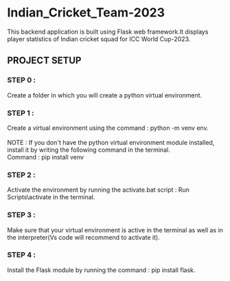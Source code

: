 # Indian_Cricket_Team-2023
This backend application is built using Flask web framework.It displays player statistics of Indian cricket squad for ICC World Cup-2023.

## PROJECT SETUP 
### STEP 0 :
Create a folder in which you will create a python virtual environment.
### STEP 1 :
Create a virtual environment using the command : python -m venv env.<br /><br />
NOTE : If you don't have the python virtual environment module installed, install it by writing the following command in the terminal.<br />
Command : pip install venv <br />
### STEP 2 :
Activate the environment by running the activate.bat script : Run Scripts\activate in the terminal.
### STEP 3 :
Make sure that your virtual environment is active in the terminal as well as in the interpreter(Vs code will recommend to activate it).
### STEP 4 :
Install the Flask module by running the command : pip install flask.

